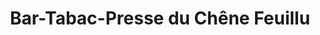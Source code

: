 ---
title: "Bar-Tabac-Presse du Chêne Feuillu"
url: /acheres/bar-tabac-presse-du-chene-feuillu/
shop: tabac
---